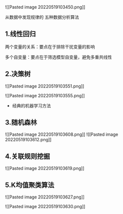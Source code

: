![[Pasted image 20220519103450.png]]

从数据中发现规律的 五种数据分析算法

## 1.线性回归

两个变量的关系：要点在于排除干扰变量的影响

多个自变量：要点在于筛选模型自变量，避免多重共线性

## 2.决策树

![[Pasted image 20220519103551.png]]

![[Pasted image 20220519103555.png]]
-   经典的机器学习方法

## 3.随机森林
![[Pasted image 20220519103608.png]]
![[Pasted image 20220519103612.png]]

## 4.关联规则挖掘
![[Pasted image 20220519103619.png]]

## 5.K均值聚类算法

![[Pasted image 20220519103627.png]]

![[Pasted image 20220519103630.png]]